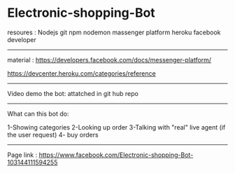 # Electronic-shopping-Bot
resoures :
Nodejs
git
npm 
nodemon
massenger platform
heroku 
facebook developer
______________________________
material  :
https://developers.facebook.com/docs/messenger-platform/

https://devcenter.heroku.com/categories/reference

_____________________________
Video demo the bot: 
attatched in git hub repo
_______________________________
What can this bot do:

1-Showing categories
2-Looking up order
3-Talking with "real" live agent (if the user request)
4- buy orders

_____________________________________________________
Page link :  https://www.facebook.com/Electronic-shopping-Bot-103144111594255 
